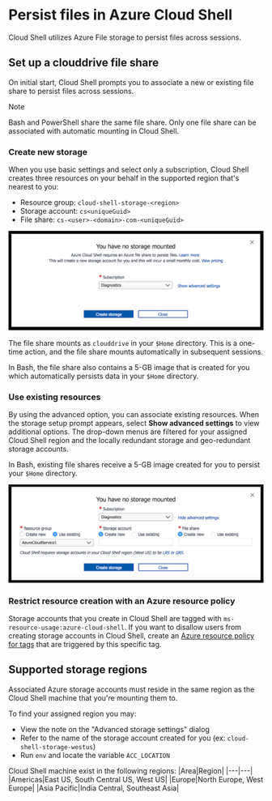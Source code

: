 # Persist files in Azure Cloud Shell
Cloud Shell utilizes Azure File storage to persist files across sessions.

## Set up a clouddrive file share
On initial start, Cloud Shell prompts you to associate a new or existing file share to persist files across sessions.

> [!NOTE]
> Bash and PowerShell share the same file share. Only one file share can be associated with automatic mounting in Cloud Shell.

### Create new storage

When you use basic settings and select only a subscription, Cloud Shell creates three resources on your behalf in the supported region that's nearest to you:
* Resource group: `cloud-shell-storage-<region>`
* Storage account: `cs<uniqueGuid>`
* File share: `cs-<user>-<domain>-com-<uniqueGuid>`

![The Subscription setting](../articles/cloud-shell/media/persisting-shell-storage/basic-storage.png)

The file share mounts as `clouddrive` in your `$Home` directory. This is a one-time action, and the file share mounts automatically in subsequent sessions. 

In Bash, the file share also contains a 5-GB image that is created for you which automatically persists data in your `$Home` directory. 

### Use existing resources

By using the advanced option, you can associate existing resources. When the storage setup prompt appears, select **Show advanced settings** to view additional options. The drop-down menus are filtered for your assigned Cloud Shell region and the locally redundant storage and geo-redundant storage accounts.

In Bash, existing file shares receive a 5-GB image created for you to persist your `$Home` directory.

![The Resource group setting](../articles/cloud-shell/media/persisting-shell-storage/advanced-storage.png)

### Restrict resource creation with an Azure resource policy
Storage accounts that you create in Cloud Shell are tagged with `ms-resource-usage:azure-cloud-shell`. If you want to disallow users from creating storage accounts in Cloud Shell, create an [Azure resource policy for tags](../articles/azure-policy/json-samples.md) that are triggered by this specific tag.

## Supported storage regions
Associated Azure storage accounts must reside in the same region as the Cloud Shell machine that you're mounting them to.

To find your assigned region you may:
* View the note on the "Advanced storage settings" dialog
* Refer to the name of the storage account created for you (ex: `cloud-shell-storage-westus`)
* Run `env` and locate the variable `ACC_LOCATION`

Cloud Shell machine exist in the following regions:
|Area|Region|
|---|---|
|Americas|East US, South Central US, West US|
|Europe|North Europe, West Europe|
|Asia Pacific|India Central, Southeast Asia|

